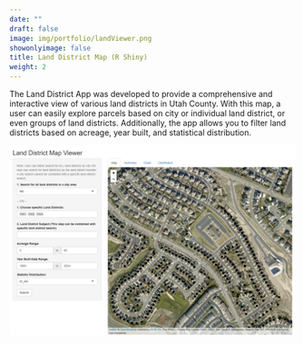 ```yaml
---
date: ""
draft: false
image: img/portfolio/landViewer.png
showonlyimage: false
title: Land District Map (R Shiny)
weight: 2
---
```


The Land District App was developed to provide a comprehensive and interactive view of various land districts in Utah County. With this map, a user can easily explore parcels based on city or individual land district, or even groups of land districts. Additionally, the app allows you to filter land districts based on acreage, year built, and statistical distribution.

![Land District Application](images/landapp-01.png)
